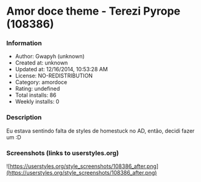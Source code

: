 # Amor doce theme - Terezi Pyrope (108386)

### Information
- Author: Gwapyh (unknown)
- Created at: unknown
- Updated at: 12/16/2014, 10:53:28 AM
- License: NO-REDISTRIBUTION
- Category: amordoce
- Rating: undefined
- Total installs: 86
- Weekly installs: 0


### Description
Eu estava sentindo falta de styles de homestuck no AD, então, decidi fazer um :D


### Screenshots (links to userstyles.org)
![https://userstyles.org/style_screenshots/108386_after.png](https://userstyles.org/style_screenshots/108386_after.png)


